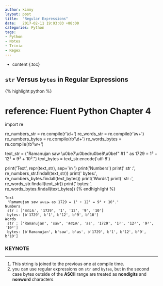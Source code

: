 ```yaml
---
author: kimmy
layout: post
title:  "Regular Expressions"
date:   2017-02-11 19:03:03 +08:00
categories: Python
tags:
- Python
- Notes
- Trivia
- Regex
---
```


* content
{:toc}



## `str` Versus `bytes` in Regular Expressions


{% highlight python %}
# reference: Fluent Python Chapter 4

import re

re_numbers_str = re.compile(r'\d+')
re_words_str = re.compile(r'\w+')
re_numbers_bytes = re.compile(rb'\d+')
re_words_bytes = re.compile(rb'\w+')

text_str = ("Ramanujan saw \u0be7\u0bed\u0be8\u0bef"  #1
            " as 1729 = 1³ + 12³ = 9³ + 10³.")
text_bytes = text_str.encode('utf-8')

print('Text', repr(text_str), sep='\n ')
print('Numbers')
print(' str :', re_numbers_str.findall(text_str))
print(' bytes:', re_numbers_bytes.findall(text_bytes))
print('Words')
print(' str :', re_words_str.findall(text_str))
print(' bytes:', re_words_bytes.findall(text_bytes))
{% endhighlight %}

    Text
     'Ramanujan saw ௧௭௨௯ as 1729 = 1³ + 12³ = 9³ + 10³.'
    Numbers
     str : ['௧௭௨௯', '1729', '1', '12', '9', '10']
     bytes: [b'1729', b'1', b'12', b'9', b'10']
    Words
     str : ['Ramanujan', 'saw', '௧௭௨௯', 'as', '1729', '1³', '12³', '9³', '10³']
     bytes: [b'Ramanujan', b'saw', b'as', b'1729', b'1', b'12', b'9', b'10']


### KEYNOTE
---
1. This string is joined to the previous one at compile time.
2. you can use regular expressions
    on `str` and `bytes`, but in the second case bytes outside of the **ASCII** range are treated
    as **nondigits** and **nonword** characters
